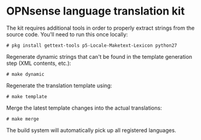 OPNsense language translation kit
=================================

The kit requires additional tools in order to properly extract strings
from the source code.  You'll need to run this once locally:

    # pkg install gettext-tools p5-Locale-Maketext-Lexicon python27

Regenerate dynamic strings that can't be found in the template
generation step (XML contents, etc.):

    # make dynamic

Regenerate the translation template using:

    # make template

Merge the latest template changes into the actual translations:

    # make merge

The build system will automatically pick up all registered languages.
